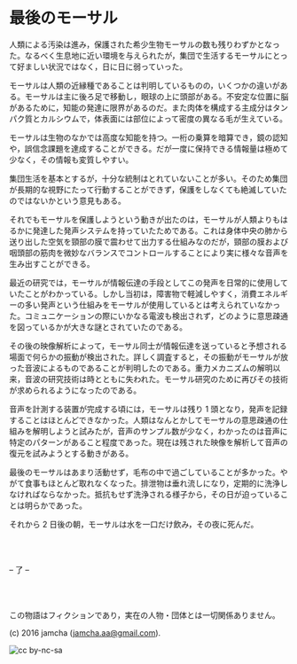 

# 最後のモーサル

人類による汚染は進み，保護された希少生物モーサルの数も残りわずかとなった。なるべく生息地に近い環境を与えられたが，集団で生活するモーサルにとって好ましい状況ではなく，日に日に弱っていった。  

モーサルは人類の近縁種であることは判明しているものの，いくつかの違いがある。モーサルは主に後ろ足で移動し，眼球の上に頭部がある。不安定な位置に脳があるために，知能の発達に限界があるのだ。また肉体を構成する主成分はタンパク質とカルシウムで，体表面には部位によって密度の異なる毛が生えている。  

モーサルは生物のなかでは高度な知能を持つ。一桁の乗算を暗算でき，鏡の認知や，誤信念課題を達成することができる。だが一度に保持できる情報量は極めて少なく，その情報も変質しやすい。  

集団生活を基本とするが，十分な統制はとれていないことが多い。そのため集団が長期的な視野にたって行動することができず，保護をしなくても絶滅していたのではないかという意見もある。  

それでもモーサルを保護しようという動きが出たのは，モーサルが人類よりもはるかに発達した発声システムを持っていたためである。これは身体中央の肺から送り出した空気を頸部の膜で震わせて出力する仕組みなのだが，頸部の膜および咽頭部の筋肉を微妙なバランスでコントロールすることにより実に様々な音声を生み出すことができる。  

最近の研究では，モーサルが情報伝達の手段としてこの発声を日常的に使用していたことがわかっている。しかし当初は，障害物で軽減しやすく，消費エネルギーの多い発声という仕組みをモーサルが使用しているとは考えられていなかった。コミュニケーションの際にいかなる電波も検出されず，どのように意思疎通を図っているかが大きな謎とされていたのである。  

その後の映像解析によって，モーサル同士が情報伝達を送っていると予想される場面で何らかの振動が検出された。詳しく調査すると，その振動がモーサルが放った音波によるものであることが判明したのである。重力メカニズムの解明以来，音波の研究技術は時とともに失われた。モーサル研究のために再びその技術が求められるようになったのである。  

音声を計測する装置が完成する頃には，モーサルは残り 1 頭となり，発声を記録することはほとんどできなかった。人類はなんとかしてモーサルの意思疎通の仕組みを解明しようと試みたが，音声のサンプル数が少なく，わかったのは音声に特定のパターンがあること程度であった。現在は残された映像を解析して音声の復元を試みようとする動きがある。  

最後のモーサルはあまり活動せず，毛布の中で過ごしていることが多かった。やがて食事もほとんど取れなくなった。排泄物は垂れ流しになり，定期的に洗浄しなければならなかった。抵抗もせず洗浄される様子から，その日が迫っていることは明らかであった。  

それから 2 日後の朝，モーサルは水を一口だけ飲み，その夜に死んだ。  

<br>  
<br>  

&#x2013; 了 &#x2013;  

<br>  
<br>  

この物語はフィクションであり，実在の人物・団体とは一切関係ありません。  

(c) 2016 jamcha (jamcha.aa@gmail.com).  

![cc by-nc-sa](https://i.creativecommons.org/l/by-nc-sa/4.0/88x31.png)  

